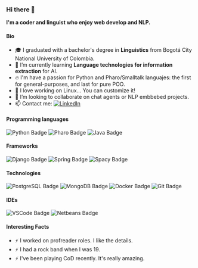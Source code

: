 ### Hi there 👋

**I'm a coder and linguist who enjoy web develop and NLP.**

#### Bio

- 🎓 I graduated with a bachelor's degree in **Linguistics** from Bogotá City National University of Colombia.
- 🌱 I’m currently learning **Language technologies for information extraction** for AI.
- 🔥 I'm have a passion for Python and Pharo/Smalltalk languajes: the first for general-purposes, and last for pure POO.
- 🔧 I love working on Linux... You can customize it!
- 👯 I’m looking to collaborate on chat agents or NLP embbebed projects.
- 📫 Contact me: <a href="https://bit.ly/30RmPiC" target="_blank"><img alt="LinkedIn" src="https://img.shields.io/badge/-LinkedIn-blue?logo=LinkedIn&logoColor=white"></a>

#### Programming languages

![Python Badge](https://img.shields.io/badge/-Python-blue?style=flat-square&logo=python&labelColor=grey&logoColor=white)
![Pharo Badge](https://img.shields.io/badge/-Pharo-9cf?style=flat-square&logo=Harbor&labelColor=grey&logoColor=white)
![Java Badge](https://img.shields.io/badge/-Java-orange?style=flat-square&logo=Java&labelColor=grey&logoColor=white)

#### Frameworks

![Django Badge](https://img.shields.io/badge/-Django-lightgrey?style=flat-square&logo=django&labelColor=grey&logoColor=white)
![Spring Badge](https://img.shields.io/badge/-Springboot-brightgreen?style=flat-square&logo=Spring-Boot&labelColor=grey&logoColor=white)
![Spacy Badge](https://img.shields.io/badge/-SpaCy-blue?style=flat-square&logo=spaCy&labelColor=grey&logoColor=white)

#### Technologies
![PostgreSQL Badge](https://img.shields.io/badge/-PostgreSQL-blue?style=flat-square&logo=postgresql&labelColor=grey&logoColor=white)
![MongoDB Badge](https://img.shields.io/badge/-MongoDB-green?style=flat-square&logo=MongoDB&labelColor=grey&logoColor=white)
![Docker Badge](https://img.shields.io/badge/-Docker-2496ED?style=flat-square&logo=docker&labelColor=grey&logoColor=white)
![Git Badge](https://img.shields.io/badge/-Git-F05032?style=flat-square&logo=git&labelColor=grey&logoColor=white)

#### IDEs
![VSCode Badge](https://img.shields.io/badge/-VSCode-007ACC?style=flat-square&logo=visual-studio-code&labelColor=grey&logoColor=white)
![Netbeans Badge](https://img.shields.io/badge/-Netbeans-red?style=flat-square&logo=Apache-NetBeans-IDE&labelColor=grey&logoColor=white)

#### Interesting Facts
- ⚡️ I worked on profreader roles. I like the details.
- ⚡️ I had a rock band when I was 19.
- ⚡️ I've been playing CoD recently. It's really amazing.
